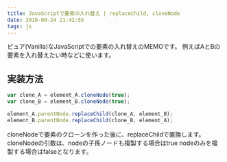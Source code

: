 ```yaml
---
title: JavaScriptで要素の入れ替え | replaceChild, cloneNode
date: 2016-09-24 21:42:55
tags: js
---
```


ピュア(Vanilla)なJavaScriptでの要素の入れ替えのMEMOです。
例えばAとBの要素を入れ替えたい時などに使います。

## 実装方法
``` js
var clone_A = element_A.cloneNode(true);
var clone_B = element_B.cloneNode(true);

element_A.parentNode.replaceChild(clone_A, element_B);
element_B.parentNode.replaceChild(clone_B, element_A);
```

cloneNodeで要素のクローンを作った後に、replaceChildで置換します。
cloneNodeの引数は、nodeの子孫ノードも複製する場合はtrue
nodeのみを複製する場合はfalseとなります。